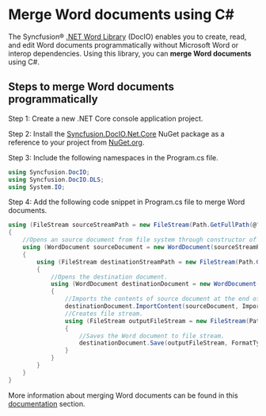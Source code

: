 # Merge Word documents using C#

The Syncfusion&reg; [.NET Word Library](https://www.syncfusion.com/document-processing/word-framework/net/word-library) (DocIO) enables you to create, read, and edit Word documents programmatically without Microsoft Word or interop dependencies. Using this library, you can **merge Word documents** using C#.

## Steps to merge Word documents programmatically

Step 1: Create a new .NET Core console application project.

Step 2: Install the [Syncfusion.DocIO.Net.Core](https://www.nuget.org/packages/Syncfusion.DocIO.Net.Core) NuGet package as a reference to your project from [NuGet.org](https://www.nuget.org/).

Step 3: Include the following namespaces in the Program.cs file.

```csharp
using Syncfusion.DocIO; 
using Syncfusion.DocIO.DLS;
using System.IO; 
```

Step 4: Add the following code snippet in Program.cs file to merge Word documents.

```csharp
using (FileStream sourceStreamPath = new FileStream(Path.GetFullPath(@"Data/SourceDocument.docx"), FileMode.Open, FileAccess.Read, FileShare.ReadWrite))
{
    //Opens an source document from file system through constructor of WordDocument class.
    using (WordDocument sourceDocument = new WordDocument(sourceStreamPath, FormatType.Automatic))
    {
        using (FileStream destinationStreamPath = new FileStream(Path.GetFullPath(@"Data/DestinationDocument.docx"), FileMode.Open, FileAccess.Read, FileShare.ReadWrite))
        {
            //Opens the destination document.
            using (WordDocument destinationDocument = new WordDocument(destinationStreamPath, FormatType.Automatic))
            {
                //Imports the contents of source document at the end of destination document.
                destinationDocument.ImportContent(sourceDocument, ImportOptions.UseDestinationStyles);
                //Creates file stream.
                using (FileStream outputFileStream = new FileStream(Path.GetFullPath(@"Output/Result.docx"), FileMode.Create, FileAccess.ReadWrite))
                {
                    //Saves the Word document to file stream.
                    destinationDocument.Save(outputFileStream, FormatType.Docx);
                }
            }
        }
    }
}
```

More information about merging Word documents can be found in this [documentation](https://help.syncfusion.com/document-processing/word/word-library/net/word-document/merging-word-documents) section.